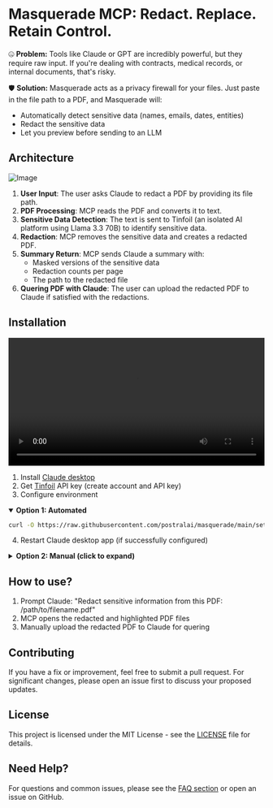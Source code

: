 # Masquerade MCP: Redact. Replace. Retain Control.

🤐 **Problem:** Tools like Claude or GPT are incredibly powerful, but they require raw input. If you're dealing with contracts, medical records, or internal documents, that's risky.

🛡️ **Solution:** Masquerade acts as a privacy firewall for your files. Just paste in the file path to a PDF, and Masquerade will:

  - Automatically detect sensitive data (names, emails, dates, entities)
  - Redact the sensitive data
  - Let you preview before sending to an LLM

## Architecture

![Image](https://github.com/user-attachments/assets/96002c8b-5839-4499-814e-e603d95e7c82)

1. **User Input**: The user asks Claude to redact a PDF by providing its file path.
1. **PDF Processing**: MCP reads the PDF and converts it to text.
1. **Sensitive Data Detection**: The text is sent to Tinfoil (an isolated AI platform using Llama 3.3 70B) to identify sensitive data.
1. **Redaction**: MCP removes the sensitive data and creates a redacted PDF.
1. **Summary Return**: MCP sends Claude a summary with:
    - Masked versions of the sensitive data
    - Redaction counts per page
    - The path to the redacted file
1. **Quering PDF with Claude**: The user can upload the redacted PDF to Claude if satisfied with the redactions.

## Installation

<video width="100%" controls>
  <source src="https://github.com/user-attachments/assets/d8e2d368-2067-4a9c-bf54-83197701926b" type="video/mp4">
  Your browser does not support the video tag.
</video>

1. Install [Claude desktop](https://claude.ai/download)
1. Get [Tinfoil](https://tinfoil.sh) API key (create account and API key)
1. Configure environment

<details open>
<summary><strong>Option 1: Automated</strong></summary>

```bash
curl -O https://raw.githubusercontent.com/postralai/masquerade/main/setup.sh && bash setup.sh
```

4. Restart Claude desktop app (if successfully configured)

</details>

<details>
<summary><strong>Option 2: Manual (click to expand)</strong></summary>

4. Create a virtual environment with **Python ">=3.10, <=3.12"**

```bash
python3.12 -m venv pdfmcp
source pdfmcp/bin/activate
python --version
```

6. Install this repo with the command below

```bash
pip install git+https://github.com/postralai/masquerade@main
```

7. Automate the Claude config setup (and skip the next steps)

```bash
python -m masquerade.configure_claude
```

8. Get Python path: `which python`
1. Get MCP file path: `python -c "import masquerade as m; print(f'{m.__path__[0]}/mcp_pdf_redaction.py')"`
1. Add (1) Python path, (2) MCP file path, and (3) Tinfoil API key to the JSON below and add that to `claude_desktop_config.json`. Instructions to find the config file are in the image below.
1. Restart Claude

```json
{
  "mcpServers": {
    "pdf-redaction": {
      "command": "/path/to/python", // Run `which python`
      "args": ["/path/to/mcp_pdf_redaction.py"], // Run `python -c "import masquerade as m; print(f'{m.__path__[0]}/mcp_pdf_redaction.py')"`
      "env": {
        "TINFOIL_API_KEY": "your_api_key" // Create Tinfoil account and paste API key
      }
    }
  }
}
```

![Image](https://github.com/user-attachments/assets/cfa56a1a-bec0-40e5-95d9-f4f36c43b95a)

</details>

## How to use?

1. Prompt Claude: "Redact sensitive information from this PDF: /path/to/filename.pdf"
1. MCP opens the redacted and highlighted PDF files
1. Manually upload the redacted PDF to Claude for quering

## Contributing

If you have a fix or improvement, feel free to submit a pull request. For significant changes, please open an issue first to discuss your proposed updates.

## License

This project is licensed under the MIT License - see the [LICENSE](LICENSE) file for details.

## Need Help?

For questions and common issues, please see the [FAQ section](faq.md) or open an issue on GitHub.
